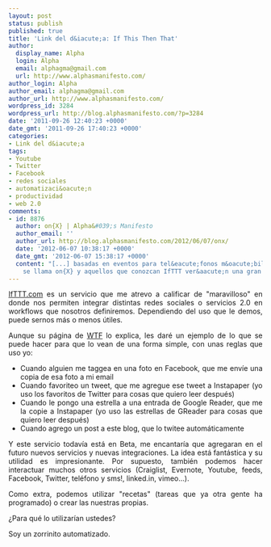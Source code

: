 ```yaml
---
layout: post
status: publish
published: true
title: 'Link del d&iacute;a: If This Then That'
author:
  display_name: Alpha
  login: Alpha
  email: alphagma@gmail.com
  url: http://www.alphasmanifesto.com/
author_login: Alpha
author_email: alphagma@gmail.com
author_url: http://www.alphasmanifesto.com/
wordpress_id: 3284
wordpress_url: http://blog.alphasmanifesto.com/?p=3284
date: '2011-09-26 12:40:23 +0000'
date_gmt: '2011-09-26 17:40:23 +0000'
categories:
- Link del d&iacute;a
tags:
- Youtube
- Twitter
- Facebook
- redes sociales
- automatizaci&oacute;n
- productividad
- web 2.0
comments:
- id: 8876
  author: on{X} | Alpha&#039;s Manifesto
  author_email: ''
  author_url: http://blog.alphasmanifesto.com/2012/06/07/onx/
  date: '2012-06-07 10:38:17 +0000'
  date_gmt: '2012-06-07 15:38:17 +0000'
  content: "[...] basadas en eventos para tel&eacute;fonos m&oacute;biles. El proyecto
    se llama on{X} y aquellos que conozcan IfTTT ver&aacute;n una gran [...]"
---
```

<p style="text-align: justify;"><a href="http://ifttt.com/">IfTTT.com</a> es un servicio que me atrevo a calificar de "maravilloso" en donde nos permiten integrar distintas redes sociales o servicios 2.0 en workflows que nosotros definiremos. Dependiendo del uso que le demos, puede sernos m&aacute;s o menos &uacute;tiles.</p>
<p style="text-align: justify;">Aunque su p&aacute;gina de <a href="http://ifttt.com/wtf">WTF</a> lo explica, les dar&eacute; un ejemplo de lo que se puede hacer para que lo vean de una forma simple, con unas reglas que uso yo:</p>
<ul style="text-align: justify;">
<li>Cuando alguien me taggea en una foto en Facebook, que me env&iacute;e una copia de esa foto a mi email</li>
<li>Cuando favoriteo un tweet, que me agregue ese tweet a Instapaper (yo uso los favoritos de Twitter para cosas que quiero leer despu&eacute;s)</li>
<li>Cuando le pongo una estrella a una entrada de Google Reader, que me la copie a Instapaper (yo uso las estrellas de GReader para cosas que quiero leer despu&eacute;s)</li>
<li>Cuando agrego un post a este blog, que lo twitee autom&aacute;ticamente</li>
</ul>
<p style="text-align: justify;">Y este servicio todav&iacute;a est&aacute; en Beta, me encantar&iacute;a que agregaran en el futuro nuevos servicios y nuevas integraciones. La idea est&aacute; fant&aacute;stica y su utilidad es impresionante. Por supuesto, tambi&eacute;n podemos hacer interactuar muchos otros servicios (Craiglist, Evernote, Youtube, feeds, Facebook, Twitter, tel&eacute;fono y sms!, linked.in, vimeo...).</p>
<p style="text-align: justify;">Como extra, podemos utilizar "recetas" (tareas que ya otra gente ha programado) o crear las nuestras propias.</p>
<p style="text-align: justify;">&iquest;Para qu&eacute; lo utilizar&iacute;an ustedes?</p>
<p style="text-align: justify;">Soy un zorrinito automatizado.</p>
